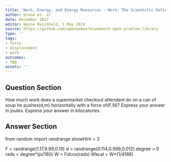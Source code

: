 ```yaml
---
title: 'Work, Energy, and Energy Resources - Work: The Scientific Definition'
author: Urone et. al
date: December 2017
editor: Wynne Reichheld, 1 May 2018
source: https://github.com/openwebwork/webwork-open-problem-library
type: ''
tags:
- force
- displacement
- work
outcomes:
- TBD
assets: ''
---
```


## Question Section 

How much work does a supermarket checkout attendant do on a can of soup he pushes(d,m) horizontally with a force of(F,N)? 
Express your answer in joules.
Express your answer in kilocalories.



## Answer Section

from random import randrange
showHint = 3

F = randrange(1.17,9.99,0.19)
d = randrange(0.114,0.999,0.012)
degree = 0
rads = degree*(pi/180)
W = F*d*cos(rads)
Wkcal = W*(1/4186)